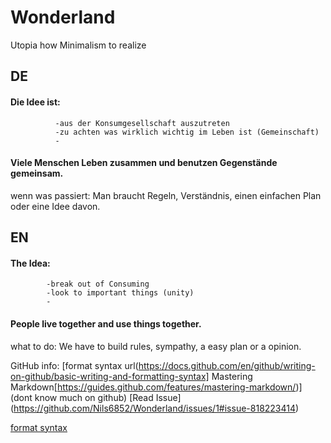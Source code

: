 # Wonderland
Utopia how Minimalism to realize

## DE

#### Die Idee ist: 
              -aus der Konsumgesellschaft auszutreten
              -zu achten was wirklich wichtig im Leben ist (Gemeinschaft)
              -

#### Viele Menschen Leben zusammen und benutzen Gegenstände gemeinsam.
  wenn was passiert:
  Man braucht Regeln, Verständnis, einen einfachen Plan oder eine Idee davon.
  





## EN

#### The Idea:
            -break out of Consuming
            -look to important things (unity)
            -
#### People live together and use things together.
  what to do:
  We have to build rules, sympathy, a easy plan or a opinion.


GitHub info: [format syntax url(https://docs.github.com/en/github/writing-on-github/basic-writing-and-formatting-syntax] Mastering Markdown[https://guides.github.com/features/mastering-markdown/)] (dont know much on github)
[Read Issue] (https://github.com/Nils6852/Wonderland/issues/1#issue-818223414)



[format syntax](https://docs.github.com/en/github/writing-on-github/basic-writing-and-formatting-syntax)
